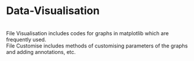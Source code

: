 # Data-Visualisation

<br>File Visualisation includes codes for graphs in matplotlib which are frequently used. 
<br>File Customise includes methods of customising parameters of the graphs and adding annotations, etc.
